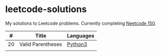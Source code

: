 # leetcode-solutions
My solutions to Leetcode problems. Currently completing [Neetcode 150](https://neetcode.io/practice).

| #   | Title | Languages |
| -   | ----- | --------- |
| 20  | Valid Parentheses | [Python3](./0020-valid-parentheses/solution.py) |
|     |       |           |